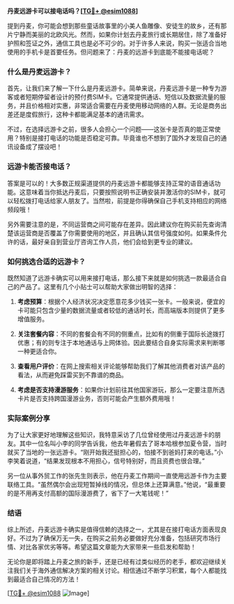 **丹麦远游卡可以接电话吗？[[TG💪+ @esim1088](https://t.me/s/esim1088)]**

提到丹麦，你可能会想到那些童话故事里的小美人鱼雕像、安徒生的故乡，还有那片宁静而美丽的北欧风光。然而，如果你计划去丹麦旅行或长期居住，除了准备好护照和签证之外，通信工具也是必不可少的。对于许多人来说，购买一张适合当地使用的手机卡是首要任务。但问题来了：丹麦的远游卡到底能不能接电话呢？

### 什么是丹麦远游卡？

首先，让我们来了解一下什么是丹麦远游卡。简单来说，丹麦远游卡是一种专为游客或者短期停留者设计的预付费SIM卡。它通常提供通话、短信以及数据流量的服务，并且价格相对实惠，非常适合需要在丹麦使用移动网络的人群。无论是商务出差还是度假旅行，这种卡都能满足基本的通讯需求。

不过，在选择远游卡之前，很多人会担心一个问题——这张卡是否真的能正常使用？特别是接打电话的功能是否稳定可靠。毕竟谁也不想到了国外才发现自己的通讯设备成了摆设吧！

### 远游卡能否接电话？

答案是可以的！大多数正规渠道提供的丹麦远游卡都能够支持正常的语音通话功能。这意味着当你抵达丹麦后，只要按照说明书正确安装并激活你的SIM卡，就可以轻松拨打电话给家人朋友了。当然啦，前提是你得确保自己手机支持相应的网络频段哦！

另外需要注意的是，不同运营商之间可能存在差异。因此建议你在购买前先查询清楚该运营商是否覆盖了你需要使用的地区，并且确认其信号强度如何。如果条件允许的话，最好亲自到营业厅咨询工作人员，他们会给到更专业的建议。

### 如何挑选合适的远游卡？

既然知道了远游卡确实可以用来接打电话，那么接下来就是如何挑选一款最适合自己的产品了。这里有几个小贴士可以帮助大家做出明智的选择：

1. **考虑预算**：根据个人经济状况决定愿意花多少钱买一张卡。一般来说，便宜的卡可能只包含少量的数据流量或者较低的通话时长，而高端版本则提供了更多增值服务。
   
2. **关注套餐内容**：不同的套餐会有不同的侧重点，比如有的侧重于国际长途拨打优惠；有的则专注于本地通话与上网体验。因此要结合自身实际需求来判断哪一种更适合你。
   
3. **查看用户评价**：在网上搜索相关评论能够帮助我们了解其他消费者对该产品的看法，从而避免踩雷买到不靠谱的商品。
   
4. **考虑是否支持漫游服务**：如果你计划前往其他国家游玩，那么一定要注意所选卡片是否支持跨国漫游业务，否则可能会产生额外费用哦！

### 实际案例分享

为了让大家更好地理解这些知识，我特意采访了几位曾经使用过丹麦远游卡的朋友。其中一位名叫小李的同学告诉我，他去年暑假去了哥本哈根参加夏令营，当时就买了当地的一张远游卡。“刚开始我还挺担心的，怕接不到爸妈打来的电话。”小李笑着说道，“结果发现根本不用担心，信号特别好，而且资费也很合理。”

另一位从事外贸工作的张先生则表示，他在丹麦工作期间一直使用远游卡作为主要联络工具。“虽然偶尔会出现短暂掉线的情况，但总体上还算满意。”他说，“最重要的是不用再支付高额的国际漫游费了，省下了一大笔钱呢！”

### 结语

综上所述，丹麦远游卡确实是值得信赖的选择之一，尤其是在接打电话方面表现良好。不过为了确保万无一失，在购买之前务必要做好充分准备，包括研究市场行情、对比各家优劣等等。希望这篇文章能为大家带来一些启发和帮助！

无论你是即将踏上丹麦之旅的新手，还是已经有过类似经历的老手，都欢迎继续关注我们关于海外通信解决方案的相关讨论。相信通过不断学习积累，每个人都能找到最适合自己情况的方法！

[[TG💪+ @esim1088](https://t.me/s/esim1088) ![Image](https://i.postimg.cc/4NQfJmqS/Snipaste-2025-05-13-00-14-12.png)]